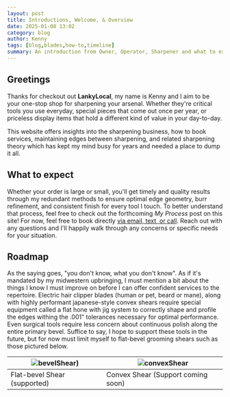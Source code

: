 ```yaml
---
layout: post
title: Introductions, Welcome, & Overview
date: 2025-01-08 13:02
category: blog
author: Kenny
tags: [blog,blades,how-to,timeline]
summary: An introduction from Owner, Operator, Sharpener and what to expect when booking services.
---
```

## Greetings

Thanks for checkout out **LankyLocal**, my name is Kenny and I aim to be your one-stop shop for sharpening your arsenal. Whether they're critical tools you use everyday, special pieces that come out once per year, or priceless display items that hold a different kind of value in your day-to-day.

This website offers insights into the sharpening business, how to book services, maintaining edges between sharpening, and related sharpening theory which has kept my mind busy for years and needed a place to dump it all.

## What to expect

Whether your order is large or small, you'll get timely and quality results through my redundant methods to ensure optimal edge geometry, burr refinement, and consistent finish for every tool I touch. To better understand that process, feel free to check out the forthcoming *My Process* post on this site! For now, feel free to book directly [via email, text, or call](https://lankysharp.github.io/about/#contact). Reach out with any questions and I'll happily walk through any concerns or specific needs for your situation.

## Roadmap

As the saying goes, "you don't know, what you don't know". As if it's mandated by my midwestern upbringing, I must mention a bit about the things I know I must improve on before I can offer confident services to the repertoire. Electric hair clipper blades (human or pet, beard or mane), along with highly performant japanese-style convex shears require special equipment called a flat hone with jig system to correctly shape and profile the edges withing the .001" tolerances necessary for optimal performance. Even surgical tools require less concern about continuous polish along the entire primary bevel. Suffice to say, I hope to support these tools in the future, but for now must limit myself to flat-bevel grooming shears such as those pictured below.

| ![bevelShear)](https://emshosting.blob.core.windows.net/media/StaySharpShears/Blog/bevel_edge_blades.jpg) | ![convexShear](https://kbshears.com/wp-content/uploads/2018/06/rmot5788.jpg) |
| --------------------------------------------------------------------------------------------------------- | ---------------------------------------------------------------------------- |
| Flat-bevel Shear (supported)                                                                              | Convex Shear (Support coming soon)                                          |
